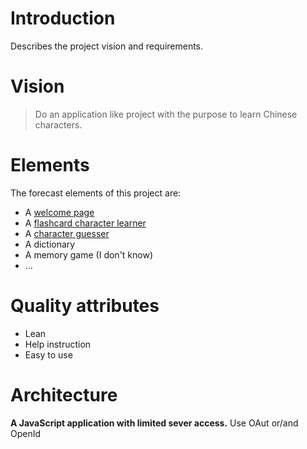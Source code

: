# Introduction #

Describes the project vision and requirements.

# Vision #
> Do an application like project with the purpose to learn Chinese characters.

# Elements #

The forecast elements of this project are:
  * A [welcome page](WelcomePage.md)
  * A [flashcard character learner](Flashcard.md)
  * A [character guesser](Guesser.md)
  * A dictionary
  * A memory game (I don't know)
  * ...

# Quality attributes #

  * Lean
  * Help instruction
  * Easy to use

# Architecture #

**A JavaScript application with limited sever access.** Use OAut or/and OpenId
